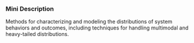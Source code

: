 ### Mini Description

Methods for characterizing and modeling the distributions of system behaviors and outcomes, including techniques for handling multimodal and heavy-tailed distributions.
